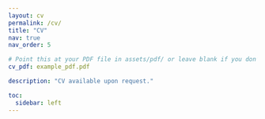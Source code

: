```yaml
---
layout: cv
permalink: /cv/
title: "CV"
nav: true
nav_order: 5

# Point this at your PDF file in assets/pdf/ or leave blank if you don’t want the button.
cv_pdf: example_pdf.pdf  

description: "CV available upon request."

toc:
  sidebar: left
---
```

<!-- 
  If you need notes on how to customize this page, put them _after_ the front matter.
  For example: “To remove the PDF button entirely, delete the `cv_pdf:` line above.”
-->
